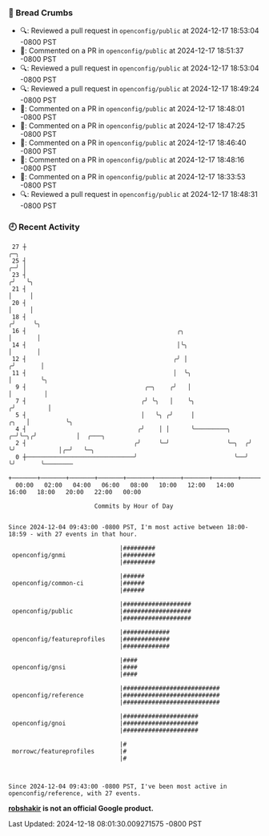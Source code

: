 ### 🍞 Bread Crumbs

 * 🔍: Reviewed a pull request in  `openconfig/public` at 2024-12-17 18:53:04 -0800 PST
 * 💬: Commented on a PR in  `openconfig/public` at 2024-12-17 18:51:37 -0800 PST
 * 🔍: Reviewed a pull request in  `openconfig/public` at 2024-12-17 18:53:04 -0800 PST
 * 🔍: Reviewed a pull request in  `openconfig/public` at 2024-12-17 18:49:24 -0800 PST
 * 💬: Commented on a PR in  `openconfig/public` at 2024-12-17 18:48:01 -0800 PST
 * 💬: Commented on a PR in  `openconfig/public` at 2024-12-17 18:47:25 -0800 PST
 * 💬: Commented on a PR in  `openconfig/public` at 2024-12-17 18:46:40 -0800 PST
 * 💬: Commented on a PR in  `openconfig/public` at 2024-12-17 18:48:16 -0800 PST
 * 💬: Commented on a PR in  `openconfig/public` at 2024-12-17 18:33:53 -0800 PST
 * 🔍: Reviewed a pull request in  `openconfig/public` at 2024-12-17 18:48:31 -0800 PST

### 🕘 Recent Activity
```
 27 ┼                                                                           ╭─╮
 25 ┤                                                                         ╭─╯ │
 23 ┤                                                                        ╭╯   ╰╮
 21 ┤                                                                        │     │
 20 ┤                                                                        │     │
 18 ┤                                                                       ╭╯     ╰╮
 16 ┤                                          ╭╮                           │       │
 14 ┤                                          │╰╮                          │       │
 12 ┤                                         ╭╯ │                         ╭╯       │
 11 ┤                                         │  ╰╮                        │        ╰╮
  9 ┤                                 ╭─╮    ╭╯   │                        │         │
  7 ┤                                ╭╯ ╰╮   │    ╰╮                      ╭╯         │
  5 ┤                                │   ╰╮ ╭╯     │                 ╭╮   │          ╰╮
  4 ┤                               ╭╯    │ │      ╰─────────╮     ╭─╯╰─╮╭╯           │  ╭───╮
  2 ┤                              ╭╯     ╰─╯                ╰─╮  ╭╯    ╰╯            │╭─╯   ╰─╮
  0 ┼──────────────────────────────╯                           ╰──╯                   ╰╯       ╰────────
    +───────+───────+───────+───────+───────+───────+───────+───────+───────+───────+───────+───────+────
  00:00   02:00   04:00   06:00   08:00   10:00   12:00   14:00   16:00   18:00   20:00   22:00   00:00   

						Commits by Hour of Day


Since 2024-12-04 09:43:00 -0800 PST, I'm most active between 18:00-18:59 - with 27 events in that hour.

```



```
                               |#########
 openconfig/gnmi               |#########
                               |#########

                               |######
 openconfig/common-ci          |######
                               |######

                               |###################
 openconfig/public             |###################
                               |###################

                               |#############
 openconfig/featureprofiles    |#############
                               |#############

                               |####
 openconfig/gnsi               |####
                               |####

                               |###########################
 openconfig/reference          |###########################
                               |###########################

                               |#####################
 openconfig/gnoi               |#####################
                               |#####################

                               |#
 morrowc/featureprofiles       |#
                               |#



Since 2024-12-04 09:43:00 -0800 PST, I've been most active in openconfig/reference, with 27 events.

```
**[robshakir](mailto:robjs@google.com) is not an official Google product.**  


Last Updated: 2024-12-18 08:01:30.009271575 -0800 PST
